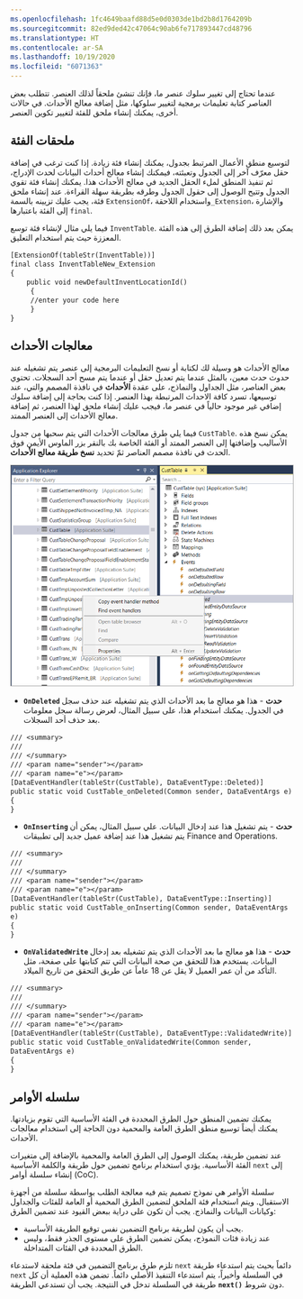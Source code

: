 ```yaml
---
ms.openlocfilehash: 1fc4649baafd88d5e0d0303de1bd2b8d1764209b
ms.sourcegitcommit: 82ed9ded42c47064c90ab6fe717893447cd48796
ms.translationtype: HT
ms.contentlocale: ar-SA
ms.lasthandoff: 10/19/2020
ms.locfileid: "6071363"
---
```

عندما تحتاج إلى تغيير سلوك عنصر ما، فإنك تنشئ ملحقاً لذلك العنصر. تتطلب بعض العناصر كتابة تعليمات برمجية لتغيير سلوكها، مثل إضافة معالج الأحداث. في حالات أخرى، يمكنك إنشاء ملحق للفئة لتغيير تكوين العنصر.

## <a name="class-extensions"></a>ملحقات الفئة 

لتوسيع منطق الأعمال المرتبط بجدول، يمكنك إنشاء فئة زيادة. إذا كنت ترغب في إضافة حقل معرّف آخر إلى الجدول وتعبئته، فيمكنك إنشاء معالج أحداث البيانات لحدث الإدراج، ثم تنفيذ المنطق لملء الحقل الجديد في معالج الأحداث هذا. يمكنك إنشاء فئة تقوي الجدول وتتيح الوصول إلى حقول الجدول وطرقه بطريقة سهلة القراءة. عند إنشاء ملحق فئة، يجب عليك تزيينه بالسمة `ExtensionOf`، واستخدام اللاحقة`_Extension`، والإشارة إلى الفئة باعتبارها `final`.

فيما يلي مثال لإنشاء فئة توسع `InventTable`. يمكن بعد ذلك إضافة الطرق إلى هذه الفئة المعززة حيث يتم استخدام التعليق.
```xpp
[ExtensionOf(tableStr(InventTable))]
final class InventTableNew_Extension
{
    public void newDefaultInventLocationId()
     {
     //enter your code here
     }
}
```
## <a name="event-handlers"></a>معالجات الأحداث 

معالج الأحداث هو وسيلة لك لكتابة أو نسخ التعليمات البرمجية إلى عنصر يتم تشغيله عند حدوث حدث معين، بالمثل عندما يتم تعديل حقل أو عندما يتم مسح أحد السجلات. تحتوي بعض العناصر، مثل الجداول والنماذج، على عقدة **الأحداث** في نافذة المصمم والتي، عند توسيعها، تسرد كافة الاحداث المرتبطة بهذا العنصر. إذا كنت بحاجة إلى إضافة سلوك إضافي غير موجود حالياً في عنصر ما، فيجب عليك إنشاء ملحق لهذا العنصر، ثم إضافة معالج الأحداث إلى العنصر الممتد.

فيما يلي طرق معالجات الأحداث التي يتم سحبها من جدول `CustTable`. يمكن نسخ هذه الأساليب وإضافتها إلى العنصر الممتد أو الفئة الخاصة بك بالنقر بزر الماوس الأيمن فوق الحدث في نافذة مصمم العناصر ثمّ تحديد **نسخ طريقة معالج الأحداث**.

[![Visual Studio لقطة شاشة تُظهر كيفية نسخ طريقة معالج الأحداث من نافذة مصمم الجداول.](../media/copy-event-handler.png)](../media/copy-event-handler.png#lightbox)

-   **`OnDeleted` حدث** - هذا هو معالج ما بعد الأحداث الذي يتم تشغيله عند حذف سجل في الجدول. يمكنك استخدام هذا، على سبيل المثال، لعرض رسالة سجل معلومات بعد حذف أحد السجلات.
```xpp
/// <summary>
///
/// </summary>
/// <param name="sender"></param>
/// <param name="e"></param>
[DataEventHandler(tableStr(CustTable), DataEventType::Deleted)]
public static void CustTable_onDeleted(Common sender, DataEventArgs e)
{
}
```
-   **`OnInserting` حدث** - يتم تشغيل هذا عند إدخال البيانات. علي سبيل المثال، يمكن أن يتم تشغيل هذا عند إضافة عميل جديد إلى تطبيقات Finance and Operations.
```xpp
/// <summary>
///
/// </summary>
/// <param name="sender"></param>
/// <param name="e"></param>
[DataEventHandler(tableStr(CustTable), DataEventType::Inserting)]
public static void CustTable_onInserting(Common sender, DataEventArgs e)
{
}
```
-   **`OnValidatedWrite` حدث** - هذا هو معالج ما بعد الأحداث الذي يتم تشغيله بعد إدخال البيانات. يستخدم هذا للتحقق من صحة البيانات التي تتم كتابتها على صفحة، مثل التأكد من أن عمر العميل لا يقل عن 18 عاماً عن طريق التحقق من تاريخ الميلاد.
```xpp
/// <summary>
///
/// </summary>
/// <param name="sender"></param>
/// <param name="e"></param>
[DataEventHandler(tableStr(CustTable), DataEventType::ValidatedWrite)]
public static void CustTable_onValidatedWrite(Common sender, DataEventArgs e)
{
}
```

## <a name="chain-of-command"></a>سلسله الأوامر 

يمكنك تضمين المنطق حول الطرق المحددة في الفئة الأساسية التي تقوم بزيادتها. يمكنك أيضاً توسيع منطق الطرق العامة والمحمية دون الحاجة إلى استخدام معالجات الأحداث.

عند تضمين طريقة، يمكنك الوصول إلى الطرق العامة والمحمية بالإضافة إلى متغيرات الفئة الأساسية. يؤدي استخدام برنامج تضمين حول طريقة والكلمة الأساسية `next` إلى إنشاء سلسلة أوامر (CoC).

سلسلة الأوامر هي نموذج تصميم يتم فيه معالجة الطلب بواسطة سلسلة من أجهزة الاستقبال. ويتم استخدام فئة الملحق لتضمين الطرق المحمية أو العامة للفئات والجداول وكيانات البيانات والنماذج. يجب أن تكون على دراية ببعض القيود عند تضمين الطرق:

-   يجب أن يكون لطريقة برنامج التضمين نفس توقيع الطريقة الأساسية.
-   عند زيادة فئات النموذج، يمكن تضمين الطرق على مستوى الجذر فقط، وليس الطرق المحددة في الفئات المتداخلة.

تلزم طرق برنامج التضمين في فئة ملحقة لاستدعاء `next` دائماً بحيث يتم استدعاء طريقة `next` في السلسلة وأخيراً، يتم استدعاء التنفيذ الأصلي دائماً. تضمن هذه العملية أن كل طريقة في السلسلة تدخل في النتيجة. يجب أن تستدعي الطريقة **`next()`** دون شروط.
